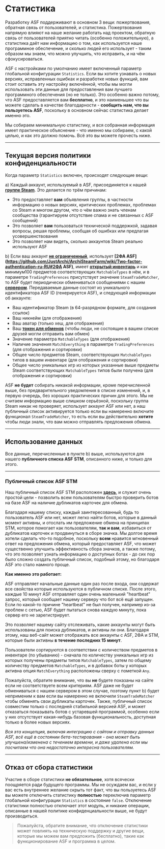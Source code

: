 # Статистика

Разработку ASF поддерживают в основном 3 вещи: пожертвования, обратная связь от пользователей, и статистика. Пожертвования напрямую влияют на наше желание работать над проектом, обратную связь от пользователей приятно читать (особенно положительную), а статистика даёт нам информацию о том, как используется наше программное обеспечение, и сколько людей его использует - таким образом мы знаем, что можно улучшить, что исправить, и на чём сфокусироваться.

ASF с настройками по умолчанию имеет включенный параметр глобальной конфигурации `Statistics`. Если вы хотите узнавать о новых версиях, исправленных ошибках и разработке новых функций, вам стоит оставить эту настройку включённой, чтобы мы могли использовать эти данные для предоставления вам лучшего программного обеспечения (но не только). Это особенно важно потому, что ASF предоставляется вам **бесплатно**, и это наименьшее что вы можете сделать в качестве благодарности - **сообщить нам, что вы пользуетесь ASF**, поскольку в основном сейчас статистика делает именно это.

Мы собираем минимальную статистику, и вся собранная информация имеет практическое объяснение - что именно мы собираем, с какой целью, и как это должно помочь. Всё это вы можете прочесть ниже.

* * *

## Текущая версия политики конфиденциальности

Когда параметр `Statistics` включен, происходят следующие вещи:

a) Каждый аккаунт, используемый в ASF, присоединяется к нашей **[группе Steam](https://steamcommunity.com/groups/ascfarm)**. Это делается по трём причинам:

* Это предоставляет **вам** объявления группы, в частности информацию о новых версиях, критических проблемах, проблемах со Steam и многом другом, что о чём важно знать членам сообщества (гарантируем отсутствие спама и не связанных с ASF сообщений)
* Это позволяет **вам** пользоваться технической поддержкой, задавая вопросы, решая проблемы, сообщая об ошибках или предлагая усовершенствования
* Это позволяет нам видеть, сколько аккаунтов Steam реально используют ASF

b) Если ваш аккаунт **[не ограниченный](https://support.steampowered.com/kb_article.php?ref=3330-IAGK-7663)**, использует **[2ФА ASF](https://github.com/JustArchi/ArchiSteamFarm/wiki/Two-factor-authentication-ru-RU#2ФА ASF)**, имеет **[открытый инвентарь](https://steamcommunity.com/my/edit/settings)** и как минимум100 предметов соответствующих `MatchableTypes` в нём, и в параметре `TradingPreferences` присутствует значение `SteamTradeMatcher`, то ASF будет периодически обмениваться сообщениями с нашим **[сервером](https://asf.justarchi.net)**. Передаваемые данные состоят из уникального идентификатора ASF ID (генерируется ASF), и следующей информации об аккаунте:

* Ваш идентификатор Steam (в 64-разрядном формате, для создания ссылок)
* Ваш никнейм (для отображения)
* Ваш аватар (только хеш, для отображения)
* Ваш **[токен для обменов](https://steamcommunity.com/my/tradeoffers/privacy)** (чтобы люди, не состоящие в вашем списке друзей могли отправить вам обмен)
* Значение параметра `MatchableTypes` (для отображения)
* Наличие значения `MatchEverything` в параметре `TradingPreferences` (для отображения и сортировки)
* Общее число предметов Steam, соответствующих `MatchableTypes` типов в вашем инвентаре (для отображения и сортировки)
* Общее число уникальных игр из которых указанные выше предметы Steam соответствующих `MatchableTypes` типов были получена (для отображения и сортировки)

ASF **не будет** собирать никакой информации, кроме перечисленной выше, без предварительного уведомления в списке изменений, и, в первую очередь, без хороших практических причин для этого. Мы не считаем информацию выше слишком серьёзной, поскольку группа Steam никак не проверяет, использует аккаунт ASF или нет, а наш публичный список активируется только если вы намеренно включите функционал `SteamTradeMatcher`, то есть если вы действительно **хотите** чтобы люди знали, что вам можно отправлять предложения обмена.

* * *

## Использование данных

Все данные, перечисленные в пункте b) выше, используются для нашего **публичного списка ASF STM**, описанного ниже, и только для этого.

* * *

### Публичный список ASF STM

Наш публичный список ASF STM расположен **[здесь](https://asf.justarchi.net/STM)**, и служит очень простой цели - позволить всем пользователям быстро проверить ботов на базе ASF на наличие дубликатов карточек для обмена.

Благодаря нашему списку, каждый заинтересованный, будь то пользователь ASF или нет, может легко найти ботов, которые в данный момент активны, и отослать им предложение обмена на принципах STM, которое помогает как пользователям, **так и вам**, избавиться от дубликатов карточек и продвинуться в сборе значка. Мы долгое время хотели сделать что-то подобное, поскольку **всем** нравится мгновенный ответ на предложения обмена, который предоставляет ASF, что может существенно улучшить эффективность сбора значков, а также потому, что это позволяет узнать информацию о доступных ботах - до сих пор было сложно создать публичный список, подобный этому, но благодаря ASF это стало намного проще.

**Как именно это работает:**

ASF отправляет начальные данные один раз после входа, они содержат все свойства которые используются в публичном списке. После этого, каждые 10 минут ASF отправляет один очень маленький "heartbeat" запрос, который сообщает нашему серверу что бот всё ещё запущен. Если по какой-то причине "heartbeat" не был получен, например из-за проблем с сетью, ASF будет пытаться снова каждую минуту, пока сервер его не зарегистрирует.

Это позволяет нашему сайту отслеживать, какие аккаунты могут быть использованы для поиска дубликатов, и активны ли они. Благодаря этому, наш веб-сайт может отображать все аккаунты с ASF, 2ФА и STM, которые были активны **в течение последних 15 минут**.

Пользователи сортируются в соответствии с количеством предметов в инвентаре (по убыванию) - сначала по количеству уникальных игр из которых получены предметы типов `MatchableTypes`, затем по общему количеству предметов `MatchableTypes`, и в добавок боты у которых активна опция `MatchEverything` расположены сверху с пометкой `Any`.

Пожалуйста, обратите внимание, что вы **не** будете показаны на сайте если не соответствуете всем критериям. ASF даже не будет обмениваться с нашем сервером в этом случае, поэтому пункт b) будет неприменим к вам если вы намеренно не включили `SteamTradeMatcher` чтобы обменять свои дубликаты карточек. Также, публичный список совместим только с последней стабильной версией ASF, и может отказаться показывать ботов с устаревшей программой, особенно если у них отсутствует какая-нибудь базовая функциональность, доступная только в более новых версиях.

*Вся эта концепция, включая интеграцию с сайтом и отправку данных ASF, всё ещё в состоянии бета-тестирования - она может быть улучшена/изменена с течением времени, и даже удалена если мы посчитаем что она недостаточно интересна пользователям.*

* * *

## Отказ от сбора статистики

Участие в сборе статистики **не обязательное**, хотя всячески поощряется ради будущего программы. Мы не осуждаем вас, и если у вас есть внутреннее желание скрыть тот факт, что вы пользуетесь ASF вы можете отключить статистику **полностью** переключив параметр глобальной конфигурации `Statistics` в состояние `false`. Отключение статистики полностью отключает этот модуль, и никакие операции, описанные в нашей политике конфиденциальности выше, не будут производиться.

> Пожалуйста, обратите внимание, что отключение статистики может повлиять на техническую поддержку и другие вещи, которые мы можем вам предложить (бесплатно), такие как функционирование ASF и программа в целом.